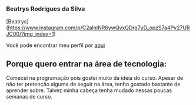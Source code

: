### Beatrys Rodrigues da Silva

[Beatrys] (https://www.instagram.com/p/C2alnINR6ywQvxQDrg7yD_opzS7a4Py27URJC00/?img_index=1)

Você pode encontrar meu perfil por [aqui](https://github.com/blackbya)

## Porque quero entrar na área de tecnologia:

Comecei na programação pois gostei muito da ideia do curso. Apesar de não ter pretenção alguma de seguir na área, tenho gostado bastante de aprender sobre. Talvez minha cabeça tenha mudado nessas poucas semanas de curso.
